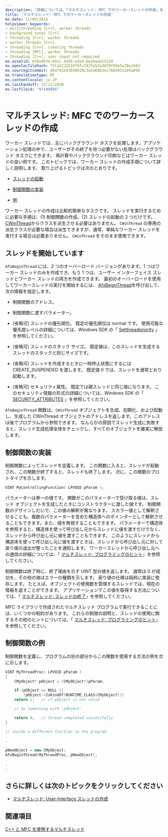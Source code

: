 ```yaml
---
description: '詳細については、「マルチスレッド: MFC でのワーカースレッドの作成」を参照してください。'
title: 'マルチスレッド: MFC でのワーカースレッドの作成'
ms.date: 11/04/2016
helpviewer_keywords:
- multithreading [C++], worker threads
- background tasks [C++]
- threading [C++], worker threads
- worker threads [C++]
- threading [C++], creating threads
- threading [MFC], worker threads
- threading [C++], user input not required
ms.assetid: 670adbfe-041c-4450-a3ed-be14aab15234
ms.openlocfilehash: 75fa3122518f6fc342fe53a3df9fb9e5a78e2483
ms.sourcegitcommit: d6af41e42699628c3e2e6063ec7b03931a49a098
ms.translationtype: MT
ms.contentlocale: ja-JP
ms.lasthandoff: 12/11/2020
ms.locfileid: "97149956"
---
```

# <a name="multithreading-creating-worker-threads-in-mfc"></a>マルチスレッド: MFC でのワーカースレッドの作成

ワーカー スレッドでは、主にバックグラウンド タスクを処理します。アプリケーション処理の中で、ユーザーがその終了を待つ必要がない処理はバックグラウンド タスクにできます。 再計算やバックグラウンド印刷などはワーカー スレッドの良い例です。 このトピックでは、ワーカー スレッドの作成手順について詳しく説明します。 取り上げるトピックは次のとおりです。

- [スレッドの起動](#_core_starting_the_thread)

- [制御関数の実装](#_core_implementing_the_controlling_function)

- [例](#_core_controlling_function_example)

ワーカー スレッドの作成は比較的簡単なタスクです。 スレッドを実行するために必要な手順は、(1) 制御関数の作成、(2) スレッドの起動の 2 つだけです。 [CWinThread](../mfc/reference/cwinthread-class.md)からクラスを派生させる必要はありません。 `CWinThread` の専用の派生クラスが必要な場合は派生できますが、通常、単純なワーカー スレッドを実行する場合は必要ありません。 `CWinThread` をそのまま使用できます。

## <a name="starting-the-thread"></a><a name="_core_starting_the_thread"></a> スレッドを開始しています

`AfxBeginThread` には、2 つのオーバーロード バージョンがあります。1 つはワーカー スレッドのみを作成でき、もう 1 つは、ユーザー インターフェイス スレッドとワーカー スレッドの両方を作成できます。 最初のオーバーロードを使用してワーカースレッドの実行を開始するには、 [AfxBeginThread](../mfc/reference/application-information-and-management.md#afxbeginthread)を呼び出して、次の情報を指定します。

- 制御関数のアドレス。

- 制御関数に渡すパラメーター。

- (省略可) スレッドの優先順位。 既定の優先順位は normal です。 使用可能な優先度レベルの詳細については、Windows SDK の「 [Setthreadpriority](/windows/win32/api/processthreadsapi/nf-processthreadsapi-setthreadpriority) 」を参照してください。

- (省略可) スレッドのスタック サイズ。 既定値は、このスレッドを生成するスレッドのスタックと同じサイズです。

- (省略可) スレッドを作成するときに一時停止状態にするには CREATE_SUSPENDED を渡します。 既定値 0 では、スレッドを通常どおり起動します。

- (省略可) セキュリティ属性。 既定では親スレッドと同じ値になります。 このセキュリティ情報の形式の詳細については、Windows SDK の「 [SECURITY_ATTRIBUTES](/previous-versions/windows/desktop/legacy/aa379560\(v=vs.85\)) 」を参照してください。

`AfxBeginThread` 関数は、`CWinThread` オブジェクトを生成、初期化、および起動し、生成した CWinThread オブジェクトのアドレスを返します。このアドレスは後でプログラムから参照できます。 なんらかの原因でスレッド生成に失敗すると、スレッド生成処理全体をチェックし、すべてのオブジェクトを確実に解放します。

## <a name="implementing-the-controlling-function"></a><a name="_core_implementing_the_controlling_function"></a> 制御関数の実装

制御関数によってスレッドを定義します。 この関数に入ると、スレッドが起動され、この関数が終了すると、スレッドも終了します。 次に、この関数のプロトタイプを示します。

```cpp
UINT MyControllingFunction( LPVOID pParam );
```

パラメーターは単一の値です。 関数がこのパラメーターで受け取る値は、スレッド オブジェクトを生成したときにコンストラクターに渡した値です。 制御関数のデザインしだいで、この値の解釈が異なります。 スカラー値として解釈させることも、複数のパラメーターを含めた構造体へのポインターとして解釈させることもできます。また、値を無視することもできます。 パラメーターで構造体を参照すると、構造体を使って呼び出し元からスレッドに値を渡すだけでなく、スレッドから呼び出し元に値を渡すこともできます。 このようにスレッドから構造体を使って呼び出し元に値を渡すときは、スレッドから呼び出し元に対して戻り値の送出が整ったことを通知します。 ワーカースレッドから呼び出し元への通信の詳細については、「 [マルチスレッド: プログラミングのヒント](multithreading-programming-tips.md)」を参照してください。

制御関数は終了時に、終了理由を示す UINT 型の値を返します。 通常は 0 が成功を、その他の値はエラーの種類を示します。 戻り値の仕様は純粋に実装に依存します。 たとえば、オブジェクトの使用数を管理するスレッドでは、現在の情報を返すことができます。 アプリケーションでこの値を取得する方法については、「 [マルチスレッド: スレッドの終了](multithreading-terminating-threads.md)」を参照してください。

MFC ライブラリで作成されたマルチスレッド プログラムで実行できることには、いくつかの制約があります。 これらの制限の説明と、スレッドの使用に関するその他のヒントについては、「 [マルチスレッド: プログラミングのヒント](multithreading-programming-tips.md)」を参照してください。

## <a name="controlling-function-example"></a><a name="_core_controlling_function_example"></a> 制御関数の例

制御関数を定義し、プログラムの別の部分からこの関数を使用する方法の例を次に示します。

```cpp
UINT MyThreadProc( LPVOID pParam )
{
    CMyObject* pObject = (CMyObject*)pParam;

    if (pObject == NULL ||
        !pObject->IsKindOf(RUNTIME_CLASS(CMyObject)))
    return 1;   // if pObject is not valid

    // do something with 'pObject'

    return 0;   // thread completed successfully
}

// inside a different function in the program
.
.
.
pNewObject = new CMyObject;
AfxBeginThread(MyThreadProc, pNewObject);
.
.
.
```

## <a name="what-do-you-want-to-know-more-about"></a>さらに詳しくは次のトピックをクリックしてください

- [マルチスレッド: User-Interface スレッドの作成](multithreading-creating-user-interface-threads.md)

## <a name="see-also"></a>関連項目

[C++ と MFC を使用するマルチスレッド](multithreading-with-cpp-and-mfc.md)
